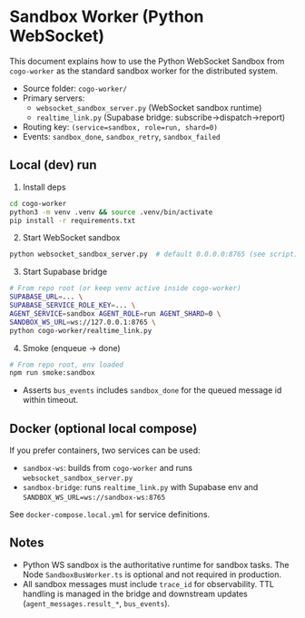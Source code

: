 # Sandbox Worker (Python WebSocket)

This document explains how to use the Python WebSocket Sandbox from `cogo-worker` as the standard sandbox worker for the distributed system.

- Source folder: `cogo-worker/`
- Primary servers:
  - `websocket_sandbox_server.py` (WebSocket sandbox runtime)
  - `realtime_link.py` (Supabase bridge: subscribe→dispatch→report)
- Routing key: `(service=sandbox, role=run, shard=0)`
- Events: `sandbox_done`, `sandbox_retry`, `sandbox_failed`

## Local (dev) run
1) Install deps
```bash
cd cogo-worker
python3 -m venv .venv && source .venv/bin/activate
pip install -r requirements.txt
```
2) Start WebSocket sandbox
```bash
python websocket_sandbox_server.py  # default 0.0.0.0:8765 (see script)
```
3) Start Supabase bridge
```bash
# From repo root (or keep venv active inside cogo-worker)
SUPABASE_URL=... \
SUPABASE_SERVICE_ROLE_KEY=... \
AGENT_SERVICE=sandbox AGENT_ROLE=run AGENT_SHARD=0 \
SANDBOX_WS_URL=ws://127.0.0.1:8765 \
python cogo-worker/realtime_link.py
```
4) Smoke (enqueue → done)
```bash
# From repo root, env loaded
npm run smoke:sandbox
```
- Asserts `bus_events` includes `sandbox_done` for the queued message id within timeout.

## Docker (optional local compose)
If you prefer containers, two services can be used:
- `sandbox-ws`: builds from `cogo-worker` and runs `websocket_sandbox_server.py`
- `sandbox-bridge`: runs `realtime_link.py` with Supabase env and `SANDBOX_WS_URL=ws://sandbox-ws:8765`

See `docker-compose.local.yml` for service definitions.

## Notes
- Python WS sandbox is the authoritative runtime for sandbox tasks. The Node `SandboxBusWorker.ts` is optional and not required in production.
- All sandbox messages must include `trace_id` for observability. TTL handling is managed in the bridge and downstream updates (`agent_messages.result_*`, `bus_events`).
